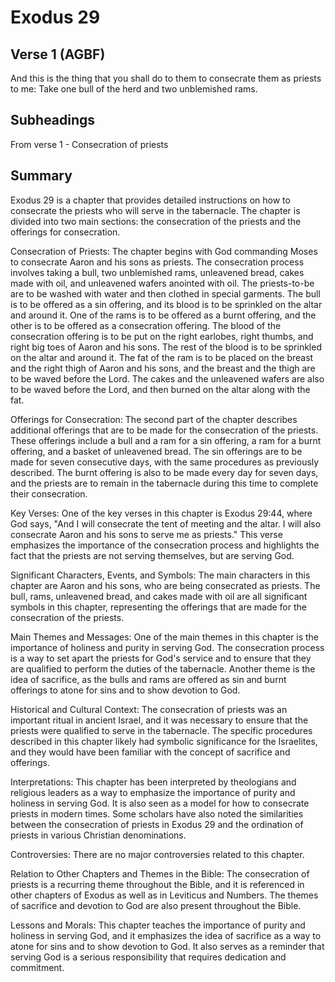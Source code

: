 # Exodus 29

## Verse 1 (AGBF)

And this is the thing that you shall do to them to consecrate them as priests to me: Take one bull of the herd and two unblemished rams.

## Subheadings

From verse 1 - Consecration of priests

## Summary

Exodus 29 is a chapter that provides detailed instructions on how to consecrate the priests who will serve in the tabernacle. The chapter is divided into two main sections: the consecration of the priests and the offerings for consecration.

Consecration of Priests:
The chapter begins with God commanding Moses to consecrate Aaron and his sons as priests. The consecration process involves taking a bull, two unblemished rams, unleavened bread, cakes made with oil, and unleavened wafers anointed with oil. The priests-to-be are to be washed with water and then clothed in special garments. The bull is to be offered as a sin offering, and its blood is to be sprinkled on the altar and around it. One of the rams is to be offered as a burnt offering, and the other is to be offered as a consecration offering. The blood of the consecration offering is to be put on the right earlobes, right thumbs, and right big toes of Aaron and his sons. The rest of the blood is to be sprinkled on the altar and around it. The fat of the ram is to be placed on the breast and the right thigh of Aaron and his sons, and the breast and the thigh are to be waved before the Lord. The cakes and the unleavened wafers are also to be waved before the Lord, and then burned on the altar along with the fat.

Offerings for Consecration:
The second part of the chapter describes additional offerings that are to be made for the consecration of the priests. These offerings include a bull and a ram for a sin offering, a ram for a burnt offering, and a basket of unleavened bread. The sin offerings are to be made for seven consecutive days, with the same procedures as previously described. The burnt offering is also to be made every day for seven days, and the priests are to remain in the tabernacle during this time to complete their consecration.

Key Verses:
One of the key verses in this chapter is Exodus 29:44, where God says, "And I will consecrate the tent of meeting and the altar. I will also consecrate Aaron and his sons to serve me as priests." This verse emphasizes the importance of the consecration process and highlights the fact that the priests are not serving themselves, but are serving God.

Significant Characters, Events, and Symbols:
The main characters in this chapter are Aaron and his sons, who are being consecrated as priests. The bull, rams, unleavened bread, and cakes made with oil are all significant symbols in this chapter, representing the offerings that are made for the consecration of the priests.

Main Themes and Messages:
One of the main themes in this chapter is the importance of holiness and purity in serving God. The consecration process is a way to set apart the priests for God's service and to ensure that they are qualified to perform the duties of the tabernacle. Another theme is the idea of sacrifice, as the bulls and rams are offered as sin and burnt offerings to atone for sins and to show devotion to God.

Historical and Cultural Context:
The consecration of priests was an important ritual in ancient Israel, and it was necessary to ensure that the priests were qualified to serve in the tabernacle. The specific procedures described in this chapter likely had symbolic significance for the Israelites, and they would have been familiar with the concept of sacrifice and offerings.

Interpretations:
This chapter has been interpreted by theologians and religious leaders as a way to emphasize the importance of purity and holiness in serving God. It is also seen as a model for how to consecrate priests in modern times. Some scholars have also noted the similarities between the consecration of priests in Exodus 29 and the ordination of priests in various Christian denominations.

Controversies:
There are no major controversies related to this chapter.

Relation to Other Chapters and Themes in the Bible:
The consecration of priests is a recurring theme throughout the Bible, and it is referenced in other chapters of Exodus as well as in Leviticus and Numbers. The themes of sacrifice and devotion to God are also present throughout the Bible.

Lessons and Morals:
This chapter teaches the importance of purity and holiness in serving God, and it emphasizes the idea of sacrifice as a way to atone for sins and to show devotion to God. It also serves as a reminder that serving God is a serious responsibility that requires dedication and commitment.